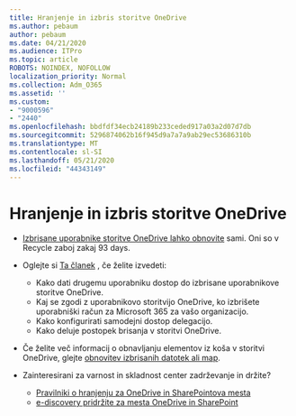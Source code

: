 ```yaml
---
title: Hranjenje in izbris storitve OneDrive
ms.author: pebaum
author: pebaum
ms.date: 04/21/2020
ms.audience: ITPro
ms.topic: article
ROBOTS: NOINDEX, NOFOLLOW
localization_priority: Normal
ms.collection: Adm_O365
ms.assetid: ''
ms.custom:
- "9000596"
- "2440"
ms.openlocfilehash: bbdfdf34ecb24189b233ceded917a03a2d07d7db
ms.sourcegitcommit: 5296874062b16f945d9a7a7a9ab29ec53686310b
ms.translationtype: MT
ms.contentlocale: sl-SI
ms.lasthandoff: 05/21/2020
ms.locfileid: "44343149"
---
```

# <a name="onedrive-retention-and-deletion"></a>Hranjenje in izbris storitve OneDrive

- [Izbrisane uporabnike storitve OneDrive lahko obnovite](https://docs.microsoft.com/onedrive/restore-deleted-onedrive) sami. Oni so v Recycle zaboj zakaj 93 days.

- Oglejte si [Ta članek](https://docs.microsoft.com/onedrive/retention-and-deletion) , če želite izvedeti:
    - Kako dati drugemu uporabniku dostop do izbrisane uporabnikove storitve OneDrive.
    - Kaj se zgodi z uporabnikovo storitvijo OneDrive, ko izbrišete uporabniški račun za Microsoft 365 za vašo organizacijo.
    - Kako konfigurirati samodejni dostop delegacijo.
    - Kako deluje postopek brisanja v storitvi OneDrive.

- Če želite več informacij o obnavljanju elementov iz koša v storitvi OneDrive, glejte [obnovitev izbrisanih datotek ali map](https://support.office.com/article/949ada80-0026-4db3-a953-c99083e6a84f).

- Zainteresirani za varnost in skladnost center zadrževanje in držite?
    - [Pravilniki o hranjenju za OneDrive in SharePointova mesta](https://docs.microsoft.com/office365/securitycompliance/retention-policies?redirectSourcePath=%252farticle%252f5e377752-700d-4870-9b6d-12bfc12d2423#content-in-onedrive-accounts-and-sharepoint-sites)
    - [e-discovery pridržite za mesta OneDrive in SharePoint](https://docs.microsoft.com/office365/securitycompliance/ediscovery-cases#step-4-place-content-locations-on-hold)
